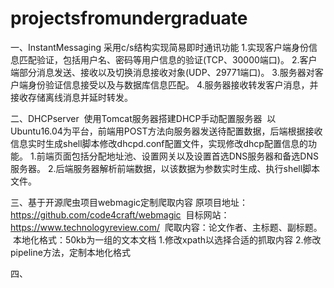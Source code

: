 # projectsfromundergraduate


一、InstantMessaging
  采用c/s结构实现简易即时通讯功能
  1.实现客户端身份信息匹配验证，包括用户名、密码等用户信息的验证(TCP、30000端口)。
  2.客户端部分消息发送、接收以及切换消息接收对象(UDP、29771端口)。
  3.服务器对客户端身份验证信息接受以及与数据库信息匹配。
  4.服务器接收转发客户消息，并接收存储离线消息并延时转发。
  
二、DHCPserver
  使用Tomcat服务器搭建DHCP手动配置服务器
  以Ubuntu16.04为平台，前端用POST方法向服务器发送待配置数据，后端根据接收信息实时生成shell脚本修改dhcpd.conf配置文件，实现修改dhcp配置信息的功能。
  1.前端页面包括分配地址池、设置网关以及设置首选DNS服务器和备选DNS服务器。
  2.后端服务器解析前端数据，以该数据为参数实时生成、执行shell脚本文件。
  
  
 三、基于开源爬虫项目webmagic定制爬取内容
  原项目地址：https://github.com/code4craft/webmagic
  目标网站：https://www.technologyreview.com/
  爬取内容：论文作者、主标题、副标题。
  本地化格式：50kb为一组的文本文档
  1.修改xpath以选择合适的抓取内容
  2.修改pipeline方法，定制本地化格式
    
四、
